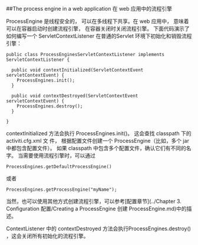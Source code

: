 ##The process engine in a web application 在 web 应用中的流程引擎

ProcessEngine 是线程安全的， 可以在多线程下共享。在 web 应用中， 意味着可以在容器启动时创建流程引擎， 在容器关闭时关闭流程引擎。
下面代码演示了如何编写一个 ServletContextListener 在普通的Servlet 环境下初始化和销毁流程引擎：

	public class ProcessEnginesServletContextListener implements ServletContextListener {
	  
	  public void contextInitialized(ServletContextEvent servletContextEvent) {
	    ProcessEngines.init();
	  }
	
	  public void contextDestroyed(ServletContextEvent servletContextEvent) {
	    ProcessEngines.destroy();
	  }
	
	}

contextInitialized 方法会执行 ProcessEngines.init()。 这会查找 classpath 下的 activiti.cfg.xml 文
件， 根据配置文件创建一个 ProcessEngine（比如，多个 jar 中都包含配置文件）。 如果 classpath 中包含多个配置文件，确认它们有不同的名字。 当需要使用流程引擎时，可以通过

	ProcessEngines.getDefaultProcessEngine()

或者

	ProcessEngines.getProcessEngine("myName");

当然，也可以使用其他方式创建流程引擎，可以参考[配置章节](../Chapter 3. Configuration 配置/Creating a ProcessEngine 创建 ProcessEngine.md)中的描述。

ContextListener 中的 contextDestroyed 方法会执行ProcessEngines.destroy() ，这会关闭所有初始化的流程引擎。